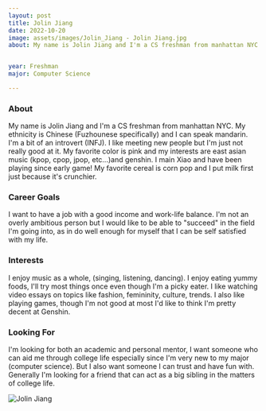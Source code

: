 ```yaml
---
layout: post
title: Jolin Jiang 
date: 2022-10-20
image: assets/images/Jolin_Jiang - Jolin Jiang.jpg
about: My name is Jolin Jiang and I'm a CS freshman from manhattan NYC. My ethnicity is Chinese (Fuzhounese specifically) and I can speak mandarin. I'm a bit of an introvert (INFJ). I like meeting new people but I'm just not really good at it. My favorite color is pink and my interests are east asian music (kpop, cpop, jpop, etc...)and genshin. I main Xiao and have been playing since early game! My favorite cereal is corn pop and I put milk first just because it's crunchier. 

year: Freshman
major: Computer Science

---
```


### About

My name is Jolin Jiang and I'm a CS freshman from manhattan NYC. My ethnicity is Chinese (Fuzhounese specifically) and I can speak mandarin. I'm a bit of an introvert (INFJ). I like meeting new people but I'm just not really good at it. My favorite color is pink and my interests are east asian music (kpop, cpop, jpop, etc...)and genshin. I main Xiao and have been playing since early game! My favorite cereal is corn pop and I put milk first just because it's crunchier. 


### Career Goals

I want to have a job with a good income and work-life balance. I'm not an overly ambitious person but I would like to be able to "succeed" in the field I'm going into, as in do well enough for myself that I can be self satisfied with my life.

### Interests

I enjoy music as a whole, (singing, listening, dancing). I enjoy eating yummy foods, I'll try most things once even though I'm a picky eater. I like watching video essays on topics like fashion, femininity, culture, trends. I also like playing games, though I'm not good at most I'd like to think I'm pretty decent at Genshin. 

### Looking For

I'm looking for both an academic and personal mentor, I want someone who can aid me through college life especially since I'm very new to my major (computer science). But I also want someone I can trust and have fun with. Generally I'm looking for a friend that can act as a big sibling in the matters of college life. 

<div class="text-center my-5">
    <img src="https://sase-drexel.github.io/mentorship-2022/assets/images/Jolin_Jiang - Jolin Jiang.jpg" alt="Jolin Jiang" class="rounded post-img" />
</div>
